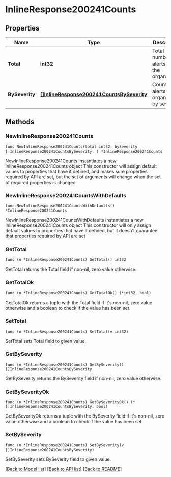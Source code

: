 # InlineResponse200241Counts

## Properties

Name | Type | Description | Notes
------------ | ------------- | ------------- | -------------
**Total** | **int32** | Total number of alerts on the organization | 
**BySeverity** | [**[]InlineResponse200241CountsBySeverity**](InlineResponse200241CountsBySeverity.md) | Counts of alerts on organization by severity | 

## Methods

### NewInlineResponse200241Counts

`func NewInlineResponse200241Counts(total int32, bySeverity []InlineResponse200241CountsBySeverity, ) *InlineResponse200241Counts`

NewInlineResponse200241Counts instantiates a new InlineResponse200241Counts object
This constructor will assign default values to properties that have it defined,
and makes sure properties required by API are set, but the set of arguments
will change when the set of required properties is changed

### NewInlineResponse200241CountsWithDefaults

`func NewInlineResponse200241CountsWithDefaults() *InlineResponse200241Counts`

NewInlineResponse200241CountsWithDefaults instantiates a new InlineResponse200241Counts object
This constructor will only assign default values to properties that have it defined,
but it doesn't guarantee that properties required by API are set

### GetTotal

`func (o *InlineResponse200241Counts) GetTotal() int32`

GetTotal returns the Total field if non-nil, zero value otherwise.

### GetTotalOk

`func (o *InlineResponse200241Counts) GetTotalOk() (*int32, bool)`

GetTotalOk returns a tuple with the Total field if it's non-nil, zero value otherwise
and a boolean to check if the value has been set.

### SetTotal

`func (o *InlineResponse200241Counts) SetTotal(v int32)`

SetTotal sets Total field to given value.


### GetBySeverity

`func (o *InlineResponse200241Counts) GetBySeverity() []InlineResponse200241CountsBySeverity`

GetBySeverity returns the BySeverity field if non-nil, zero value otherwise.

### GetBySeverityOk

`func (o *InlineResponse200241Counts) GetBySeverityOk() (*[]InlineResponse200241CountsBySeverity, bool)`

GetBySeverityOk returns a tuple with the BySeverity field if it's non-nil, zero value otherwise
and a boolean to check if the value has been set.

### SetBySeverity

`func (o *InlineResponse200241Counts) SetBySeverity(v []InlineResponse200241CountsBySeverity)`

SetBySeverity sets BySeverity field to given value.



[[Back to Model list]](../README.md#documentation-for-models) [[Back to API list]](../README.md#documentation-for-api-endpoints) [[Back to README]](../README.md)


